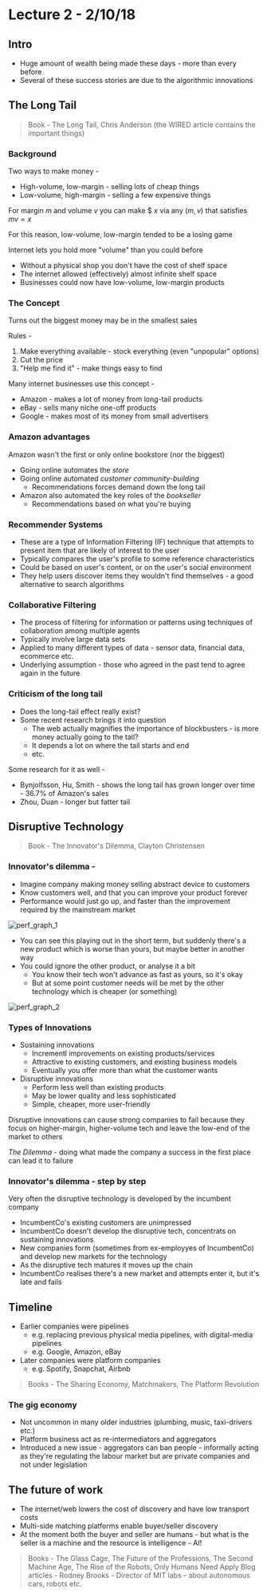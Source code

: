 # Lecture 2 - 2/10/18

## Intro

- Huge amount of wealth being made these days - more than every before
- Several of these success stories are due to the algorithmic innovations

## The Long Tail

> Book - The Long Tail, Chris Anderson (the WIRED article contains the important things)

### Background

Two ways to make money -

- High-volume, low-margin - selling lots of cheap things
- Low-volume, high-margin - selling a few expensive things

For margin $m$ and volume $v$ you can make $ $x$ via any $(m,v)$ that satisfies $mv=x$

For this reason, low-volume, low-margin tended to be a losing game

Internet lets you hold more "volume" than you could before

- Without a physical shop you don't have the cost of shelf space
- The internet allowed (effectively) almost infinite shelf space
- Businesses could now have low-volume, low-margin products

### The Concept

Turns out the biggest money may be in the smallest sales

Rules -

1. Make everything available - stock everything (even "unpopular" options)
2. Cut the price
3. "Help me find it" - make things easy to find

Many internet businesses use this concept -

- Amazon - makes a lot of money from long-tail products
- eBay - sells many niche one-off products
- Google - makes most of its money from small advertisers

### Amazon advantages

Amazon wasn't the first or only online bookstore (nor the biggest)

- Going online automates the *store*
- Going online automated *customer community-building*
	- Recommendations forces demand down the long tail
- Amazon also automated the key roles of the *bookseller*
	- Recommendations based on what you're buying

### Recommender Systems

- These are a type of Information Filtering (IF) technique that attempts to present item that are likely of interest to the user
- Typically compares the user's profile to some reference characteristics
- Could be based on user's content, or on the user's social environment
- They help users discover items they wouldn't find themselves - a good alternative to search algorithms

### Collaborative Filtering

- The process of filtering for information or patterns using techniques of collaboration among multiple agents
- Typically involve large data sets
- Applied to many different types of data - sensor data, financial data, ecommerce etc.
- Underlying assumption - those who agreed in the past tend to agree again in the future

### Criticism of the long tail

- Does the long-tail effect really exist?
- Some recent research brings it into question
	- The web actually magnifies the importance of blockbusters - is more money actually going to the tail?
	- It depends a lot on where the tail starts and end
	- etc.

Some research for it as well -

- Bynjolfsson, Hu, Smith - shows the long tail has grown longer over time - 36.7% of Amazon's sales
- Zhou, Duan - longer but fatter tail

## Disruptive Technology

> Book - The Innovator's Dilemma, Clayton Christensen

### Innovator's dilemma -

- Imagine company making money selling abstract device to customers
- Know customers well, and that you can improve your product forever
- Performance would just go up, and faster than the improvement required by the mainstream market

![perf_graph_1](https://lh3.googleusercontent.com/QuUwKfGTUDoAEyCYP2OpnnAwlv7v9fEkZi3VaWTXkcUzyR5uOZH3z0dFfgSNgc98CdoXFA57oooj)

- You can see this playing out in the short term, but suddenly there's a new product which is worse than yours, but maybe better in another way
- You could ignore the other product, or analyse it a bit
	- You know their tech won't advance as fast as yours, so it's okay
	- But at some point customer needs will be met by the other technology which is cheaper (or something)

![perf_graph_2](https://lh3.googleusercontent.com/Wv84H_V5Zw6dKDDOiZbo2QZFJhY-jZ__EGcOCuc6lqv1x3_CTiaEO3ON04DruVi5yHn4g0f2fVJo)
### Types of Innovations

- Sustaining innovations
	- Incrementl improvements on existing products/services
	- Attractive to existing customers, and existing business models
	- Eventually you offer more than what the customer wants
- Disruptive innovations
	- Perform less well than existing products
	- May be lower quality and less sophisticated
	- Simple, cheaper, more user-friendly

Disruptive innovations can cause strong companies to fail because they focus on higher-margin, higher-volume tech and leave the low-end of the market to others

*The Dilemma* - doing what made the company a success in the first place can lead it to failure


### Innovator's dilemma - step by step

Very often the disruptive technology is developed by the incumbent company

- IncumbentCo's existing customers are unimpressed
- IncumbentCo doesn't develop the disruptive tech, concentrats on sustaining innovations
- New companies form (sometimes from ex-employyes of IncumbentCo) and develop new markets for the technology
- As the disruptive tech matures it moves up the chain
- IncumbentCo realises there's a new market and attempts enter it, but it's late and fails

## Timeline

- Earlier companies were pipelines
	- e.g. replacing previous physical media pipelines, with digital-media pipelines
	- e.g. Google, Amazon, eBay
- Later companies were platform companies
	- e.g. Spotify, Snapchat, Airbnb

> Books -  The Sharing Economy, Matchmakers, The Platform Revolution

### The gig economy

- Not uncommon in many older industries (plumbing, music, taxi-drivers etc.)
- Platform business act as re-intermediators and aggregators
- Introduced a new issue - aggregators can ban people - informally acting as they're regulating the labour market but are private companies and not under legislation

## The future of work

- The internet/web lowers the cost of discovery and have low transport costs
- Multi-side matching platforms enable buyer/seller discovery
- At the moment both the buyer and seller are humans - but what is the seller is a machine and the resource is intelligence - AI!

> Books - The Glass Cage, The Future of the Professions, The Second Machine Age, The Rise of the Robots, Only Humans Need Apply
> Blog articles - Rodney Brooks -  Director of MIT labs - about autonomous cars, robots etc.
<!--stackedit_data:
eyJoaXN0b3J5IjpbLTU5MTcwNDU2NCwxMzM5NDM1NzIxLDc3NT
Q5NDQ4NCwyMzk4ODE5OTcsMzgzMDc5MjgyLC0xMTg4NDMxNDIz
LDMxMTI5MTYsMTMxNzk2ODUyOSw5ODgwMDE3ODAsLTE4OTgzMD
Q3LC02MzcwNDYwODcsLTcyNjk3OTAyNiw1MjcxMjc3XX0=
-->